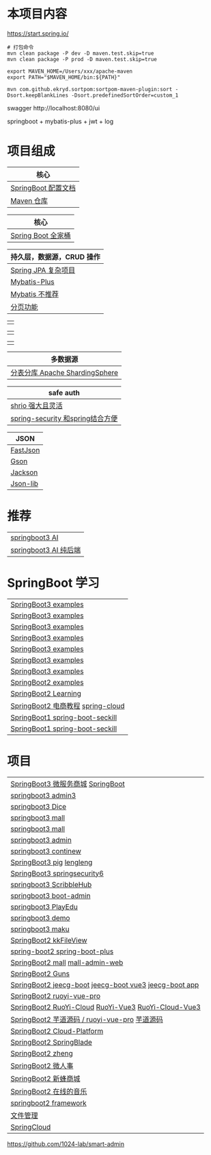# 本项目内容

https://start.spring.io/

```shell
# 打包命令
mvn clean package -P dev -D maven.test.skip=true
mvn clean package -P prod -D maven.test.skip=true
```

```
export MAVEN_HOME=/Users/xxx/apache-maven
export PATH="$MAVEN_HOME/bin:${PATH}"

mvn com.github.ekryd.sortpom:sortpom-maven-plugin:sort -Dsort.keepBlankLines -Dsort.predefinedSortOrder=custom_1

```

swagger http://localhost:8080/ui

springboot + mybatis-plus + jwt + log

# 项目组成

| 核心     |
|---|
| [SpringBoot 配置文档](https://docs.spring.io/spring-boot/appendix/application-properties/index.html)   |
| [Maven 仓库](https://mvnrepository.com/) |


| 核心                   |
|----------------------|
| [Spring  Boot 全家桶]() |

| 持久层，数据源，CRUD 操作                       |
|---------------------------------------|
| [Spring JPA 复杂项目]()                   |
| [Mybatis-Plus](https://baomidou.com/) |
| [Mybatis 不推荐]()                       |
| [分页功能](https://github.com/pagehelper) |

|      |
|------|
| []() |

|      |
|------|
| []() |

|      |
|------|
| []() |

| 多数据源                                                                     |
|--------------------------------------------------------------------------|
| [分表分库 Apache ShardingSphere]()                                           |

| safe auth                                                                 |
|---------------------------------------------------------------------------|
| [shrio 强大且灵活](https://shiro.apache.org/)                                  |
| [spring-security 和spring结合方便](https://spring.io/projects/spring-security) |

| JSON                                                   |
|--------------------------------------------------------|
| [FastJson](https://github.com/alibaba/fastjson)        |
| [Gson](https://github.com/google/gson)                 |
| [Jackson](https://github.com/FasterXML/jackson)        |
| [Json-lib](http://json-lib.sourceforge.net/index.html) |

# 推荐

|                                                    |
|--------------------------------------------------------|
| [springboot3 AI](https://github.com/dulaiduwang003/TIME-SEA-chatgpt) |
| [springboot3 AI 纯后端](https://github.com/gemingjia/gear-wenxinworkshop-starter) |

# SpringBoot 学习

|                                                    |
|--------------------------------------------------------|
| [SpringBoot3 examples](https://gitee.com/li_ximing/springboot30-development-guide) |
| [SpringBoot3 examples](https://github.com/ali-bouali/spring-boot-3-jwt-security) |
| [SpringBoot3 examples](https://github.com/jobmission/oauth2-server) |
| [SpringBoot3 examples](https://github.com/eugenp/tutorials) |
| [SpringBoot3 examples](https://github.com/ZHENFENG13/spring-boot-projects) |
| [SpringBoot3 examples](https://github.com/ityouknow/spring-boot-examples) |
| [SpringBoot3 examples](https://github.com/xkcoding/spring-boot-demo) |
| [SpringBoot2 examples](https://github.com/wuyouzhuguli/SpringAll) |
| [SpringBoot2 Learning](https://gitee.com/didispace/SpringBoot-Learning) |
| [SpringBoot2 电商教程](https://github.com/macrozheng/mall-learning) [spring-cloud](https://github.com/macrozheng/mall-swarm) |
| [SpringBoot1 spring-boot-seckill](https://gitee.com/52itstyle/spring-boot-seckill) |
| [SpringBoot1 spring-boot-seckill](https://github.com/xuchengsheng/spring-reading) |

# 项目

|                                                    |
|--------------------------------------------------------|
| [SpringBoot3 微服务商城](https://github.com/gz-yami/mall4cloud) [SpringBoot](https://github.com/gz-yami/mall4j) |
| [springboot3 admin3](https://github.com/cjbi/admin3) |
| [springboot3 Dice](https://github.com/bihell/Dice) |
| [springboot3 mall](https://github.com/wayn111/waynboot-mall) |
| [springboot3 mall](https://github.com/wayn111/newbee-mall-pro) |
| [springboot3 admin](https://github.com/hb0730/boot-admin) |
| [springboot3 continew](https://github.com/Charles7c/continew-admin) |
| [SpringBoot3 pig](https://gitee.com/log4j/pig) [lengleng](https://gitee.com/log4j) |
| [SpringBoot3 springsecurity6](https://github.com/buingoctruong/springboot3-springsecurity6-jwt) |
| [springboot3 ScribbleHub](https://github.com/dulaiduwang003/ScribbleHub) |
| [springboot3 boot-admin](https://github.com/hb0730/boot-admin) |
| [springboot3 PlayEdu](https://github.com/PlayEdu/PlayEdu) |
| [springboot3 demo](https://gitee.com/ckw1988/shiro-jwt-integration) |
| [springboot3 maku](https://github.com/makunet/maku-boot) |
| [SpringBoot2 kkFileView](https://gitee.com/kekingcn/file-online-preview) |
| [spring-boot2 spring-boot-plus](https://github.com/geekidea/spring-boot-plus) |
| [SpringBoot2 mall](https://github.com/macrozheng/mall) [mall-admin-web](https://github.com/macrozheng/mall-admin-web) |
| [SpringBoot2 Guns](https://github.com/stylefeng/Guns)  |
| [SpringBoot2 jeecg-boot](https://github.com/jeecgboot/jeecg-boot) [jeecg-boot vue3](https://github.com/jeecgboot/jeecgboot-vue3) [jeecg-boot app](https://github.com/jeecgboot/jeecg-uniapp) |
| [SpringBoot2 ruoyi-vue-pro](https://github.com/YunaiV/ruoyi-vue-pro) |
| [SpringBoot2 RuoYi-Cloud](https://github.com/yangzongzhuan/RuoYi-Cloud) [RuoYi-Vue3](https://github.com/yangzongzhuan/RuoYi-Vue3) [RuoYi-Cloud-Vue3](https://github.com/yangzongzhuan/RuoYi-Cloud-Vue3) |
| [SpringBoot2  芋道源码 / ruoyi-vue-pro](https://gitee.com/zhijiantianya/ruoyi-vue-pro) [芋道源码](https://gitee.com/yudaocode) |
| [SpringBoot2 Cloud-Platform](https://gitee.com/geek_qi/cloud-platform) |
| [SpringBoot2 SpringBlade](https://gitee.com/smallc/SpringBlade) |
| [SpringBoot2 zheng](https://gitee.com/shuzheng/zheng) |
| [SpringBoot2 微人事](https://github.com/lenve/vhr) |
| [SpringBoot2 新蜂商城](https://github.com/newbee-ltd/newbee-mall/tree/spring-boot-3.x) |
| [SpringBoot2 在线的音乐](https://github.com/Yin-Hongwei/music-website) |
| [springboot2 framework](https://github.com/liu-peiyu/geek-framework) |
| [文件管理](https://github.com/zfile-dev/zfile) |
| [SpringCloud](https://github.com/pig-mesh/pig) |
https://github.com/1024-lab/smart-admin

